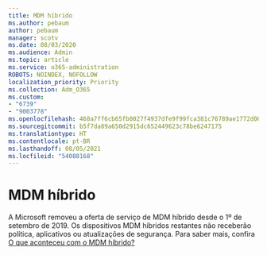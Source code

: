 ```yaml
---
title: MDM híbrido
ms.author: pebaum
author: pebaum
manager: scotv
ms.date: 08/03/2020
ms.audience: Admin
ms.topic: article
ms.service: o365-administration
ROBOTS: NOINDEX, NOFOLLOW
localization_priority: Priority
ms.collection: Adm_O365
ms.custom:
- "6739"
- "9003778"
ms.openlocfilehash: 468a7ff6cb65fb0027f4937dfe9f99fca381c76789ae1772d0054c8a02d68db9
ms.sourcegitcommit: b5f7da89a650d2915dc652449623c78be6247175
ms.translationtype: HT
ms.contentlocale: pt-BR
ms.lasthandoff: 08/05/2021
ms.locfileid: "54088168"
---
```

# <a name="hybrid-mdm"></a>MDM híbrido

A Microsoft removeu a oferta de serviço de MDM híbrido desde o 1º de setembro de 2019. Os dispositivos MDM híbridos restantes não receberão política, aplicativos ou atualizações de segurança. Para saber mais, confira [O que aconteceu com o MDM híbrido?](https://docs.microsoft.com/configmgr/mdm/understand/what-happened-to-hybrid)